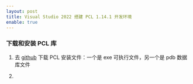 ```yaml
---
layout: post
title: Visual Studio 2022 搭建 PCL 1.14.1 开发环境
enable: true
---
```


### 下载和安装 PCL 库

1. 去 [github](https://github.com/PointCloudLibrary/pcl/releases/tag/pcl-1.14.1) 下载 PCL 安装文件：一个是 exe 可执行文件，另一个是 pdb 数据库文件
   
2. 
